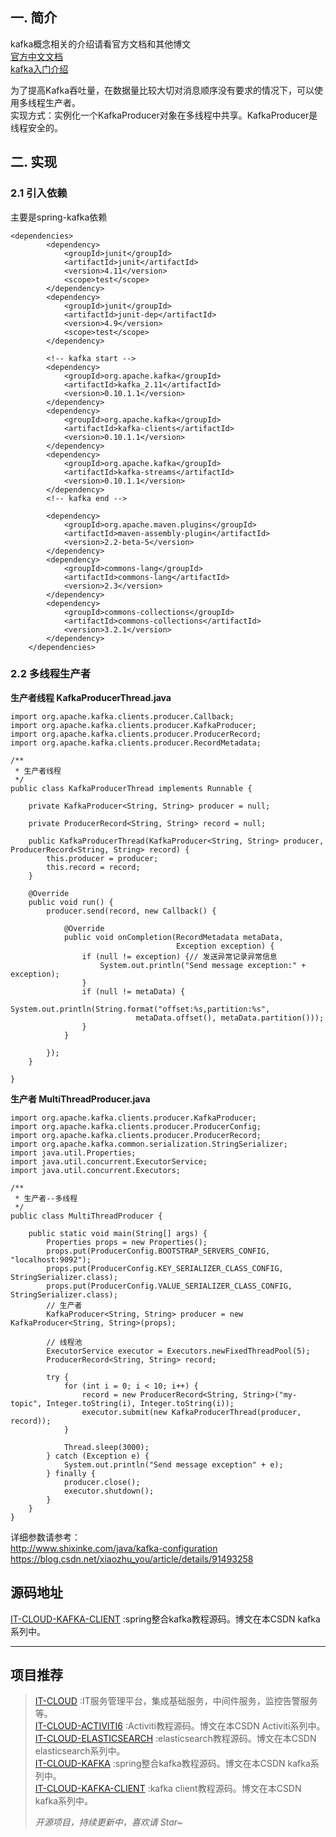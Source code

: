 ## 一. 简介

kafka概念相关的介绍请看官方文档和其他博文  
[官方中文文档](http://kafka.apachecn.org/documentation.html)  
[kafka入门介绍](https://www.orchome.com/5)

为了提高Kafka吞吐量，在数据量比较大切对消息顺序没有要求的情况下，可以使用多线程生产者。  
实现方式：实例化一个KafkaProducer对象在多线程中共享。KafkaProducer是线程安全的。

## 二. 实现

### 2.1 引入依赖

主要是spring-kafka依赖

```prism
<dependencies>
        <dependency>
            <groupId>junit</groupId>
            <artifactId>junit</artifactId>
            <version>4.11</version>
            <scope>test</scope>
        </dependency>
        <dependency>
            <groupId>junit</groupId>
            <artifactId>junit-dep</artifactId>
            <version>4.9</version>
            <scope>test</scope>
        </dependency>

        <!-- kafka start -->
        <dependency>
            <groupId>org.apache.kafka</groupId>
            <artifactId>kafka_2.11</artifactId>
            <version>0.10.1.1</version>
        </dependency>
        <dependency>
            <groupId>org.apache.kafka</groupId>
            <artifactId>kafka-clients</artifactId>
            <version>0.10.1.1</version>
        </dependency>
        <dependency>
            <groupId>org.apache.kafka</groupId>
            <artifactId>kafka-streams</artifactId>
            <version>0.10.1.1</version>
        </dependency>
        <!-- kafka end -->

        <dependency>
            <groupId>org.apache.maven.plugins</groupId>
            <artifactId>maven-assembly-plugin</artifactId>
            <version>2.2-beta-5</version>
        </dependency>
        <dependency>
            <groupId>commons-lang</groupId>
            <artifactId>commons-lang</artifactId>
            <version>2.3</version>
        </dependency>
        <dependency>
            <groupId>commons-collections</groupId>
            <artifactId>commons-collections</artifactId>
            <version>3.2.1</version>
        </dependency>
    </dependencies>
```


### 2.2 多线程生产者

**生产者线程 KafkaProducerThread.java**

```prism
import org.apache.kafka.clients.producer.Callback;
import org.apache.kafka.clients.producer.KafkaProducer;
import org.apache.kafka.clients.producer.ProducerRecord;
import org.apache.kafka.clients.producer.RecordMetadata;

/**
 * 生产者线程
 */
public class KafkaProducerThread implements Runnable {

    private KafkaProducer<String, String> producer = null;

    private ProducerRecord<String, String> record = null;

    public KafkaProducerThread(KafkaProducer<String, String> producer, ProducerRecord<String, String> record) {
        this.producer = producer;
        this.record = record;
    }

    @Override
    public void run() {
        producer.send(record, new Callback() {

            @Override
            public void onCompletion(RecordMetadata metaData,
                                     Exception exception) {
                if (null != exception) {// 发送异常记录异常信息
                    System.out.println("Send message exception:" + exception);
                }
                if (null != metaData) {
                    System.out.println(String.format("offset:%s,partition:%s",
                            metaData.offset(), metaData.partition()));
                }
            }

        });
    }

}
```


**生产者 MultiThreadProducer.java**

```prism
import org.apache.kafka.clients.producer.KafkaProducer;
import org.apache.kafka.clients.producer.ProducerConfig;
import org.apache.kafka.clients.producer.ProducerRecord;
import org.apache.kafka.common.serialization.StringSerializer;
import java.util.Properties;
import java.util.concurrent.ExecutorService;
import java.util.concurrent.Executors;

/**
 * 生产者--多线程
 */
public class MultiThreadProducer {

    public static void main(String[] args) {
        Properties props = new Properties();
        props.put(ProducerConfig.BOOTSTRAP_SERVERS_CONFIG, "localhost:9092");
        props.put(ProducerConfig.KEY_SERIALIZER_CLASS_CONFIG, StringSerializer.class);
        props.put(ProducerConfig.VALUE_SERIALIZER_CLASS_CONFIG, StringSerializer.class);
        // 生产者
        KafkaProducer<String, String> producer = new KafkaProducer<String, String>(props);

        // 线程池
        ExecutorService executor = Executors.newFixedThreadPool(5);
        ProducerRecord<String, String> record;

        try {
            for (int i = 0; i < 10; i++) {
                record = new ProducerRecord<String, String>("my-topic", Integer.toString(i), Integer.toString(i));
                executor.submit(new KafkaProducerThread(producer, record));
            }

            Thread.sleep(3000);
        } catch (Exception e) {
            System.out.println("Send message exception" + e);
        } finally {
            producer.close();
            executor.shutdown();
        }
    }
}
```

详细参数请参考：  
http://www.shixinke.com/java/kafka-configuration  
https://blog.csdn.net/xiaozhu_you/article/details/91493258

## 源码地址

[IT-CLOUD-KAFKA-CLIENT](https://gitee.com/simagang/it-cloud-kafka-client) :spring整合kafka教程源码。博文在本CSDN kafka系列中。

---

## 项目推荐

> [IT-CLOUD](https://gitee.com/simagang/it-cloud) :IT服务管理平台，集成基础服务，中间件服务，监控告警服务等。  
> [IT-CLOUD-ACTIVITI6](https://gitee.com/simagang/it-cloud-activiti6) :Activiti教程源码。博文在本CSDN Activiti系列中。  
> [IT-CLOUD-ELASTICSEARCH](https://gitee.com/simagang/it-cloud-elasticsearch) :elasticsearch教程源码。博文在本CSDN elasticsearch系列中。  
> [IT-CLOUD-KAFKA](https://gitee.com/simagang/it-cloud-kafka) :spring整合kafka教程源码。博文在本CSDN kafka系列中。  
> [IT-CLOUD-KAFKA-CLIENT](https://gitee.com/simagang/it-cloud-kafka-client) :kafka client教程源码。博文在本CSDN kafka系列中。
>
> _开源项目，持续更新中，喜欢请 Star~_